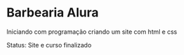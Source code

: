 # Barbearia Alura

Iniciando com programação criando um site com html e css

Status: Site e curso finalizado
